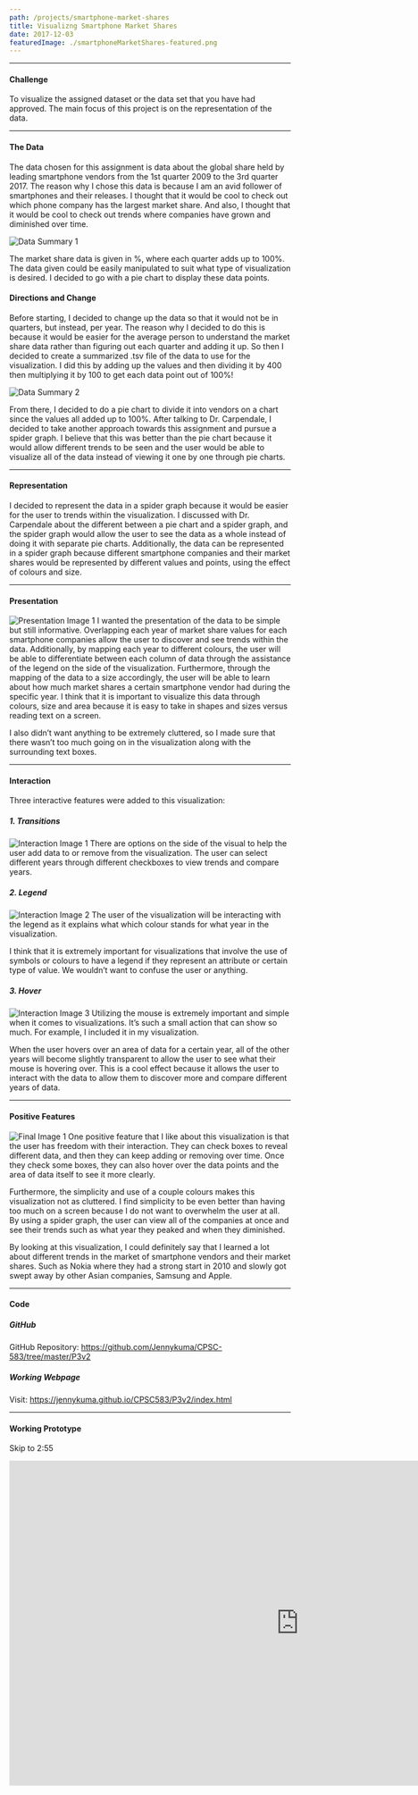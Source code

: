 ```yaml
---
path: /projects/smartphone-market-shares
title: Visualizng Smartphone Market Shares
date: 2017-12-03
featuredImage: ./smartphoneMarketShares-featured.png
---
```

---
#### Challenge
To visualize the assigned dataset or the data set that you have had approved.
The main focus of this project is on the representation of the data.

---
#### The Data
The data chosen for this assignment is data about the global share held by leading smartphone vendors from the 1st quarter 2009 to the 3rd quarter 2017. The reason why I chose this data is because I am an avid follower of smartphones and their releases. I thought that it would be cool to check out which phone company has the largest market share. And also, I thought that it would be cool to check out trends where companies have grown and diminished over time.

![Data Summary 1](./data-1.png "A snapshot of my data in csv form")

The market share data is given in %, where each quarter adds up to 100%. The data given could be easily manipulated to suit what type of visualization is desired. I decided to go with a pie chart to display these data points.

#### Directions and Change
Before starting, I decided to change up the data so that it would not be in quarters, but instead, per year. The reason why I decided to do this is because it would be easier for the average person to understand the market share data rather than figuring out each quarter and adding it up. So then I decided to create a summarized .tsv file of the data to use for the visualization. I did this by adding up the values and then dividing it by 400 then multiplying it by 100 to get each data point out of 100%!

![Data Summary 2](./data-2.png "Summarized version of the data into years")

From there, I decided to do a pie chart to divide it into vendors on a chart since the values all added up to 100%. After talking to Dr. Carpendale, I decided to take another approach towards this assignment and pursue a spider graph. I believe that this was better than the pie chart because it would allow different trends to be seen and the user would be able to visualize all of the data instead of viewing it one by one through pie charts.

---
#### Representation
I decided to represent the data in a spider graph because it would be easier for the user to trends within the visualization. I discussed with Dr. Carpendale about the different between a pie chart and a spider graph, and the spider graph would allow the user to see the data as a whole instead of doing it with separate pie charts. Additionally, the data can be represented in a spider graph because different smartphone companies and their market shares would be represented by different values and points, using the effect of colours and size.

---
#### Presentation
![Presentation Image 1](./presentation-1.png "Snapshot of the pie chart showing data for 2010, 2011, 2013 and 2017")
I wanted the presentation of the data to be simple but still informative. Overlapping each year of market share values for each smartphone companies allow the user to discover and see trends within the data. Additionally, by mapping each year to different colours, the user will be able to differentiate between each column of data through the assistance of the legend on the side of the visualization. Furthermore, through the mapping of the data to a size accordingly, the user will be able to learn about how much market shares a certain smartphone vendor had during the specific year. I think that it is important to visualize this data through colours, size and area because it is easy to take in shapes and sizes versus reading text on a screen. 

I also didn’t want anything to be extremely cluttered, so I made sure that there wasn’t too much going on in the visualization along with the surrounding text boxes.

---
#### Interaction
Three interactive features were added to this visualization:

##### 1. Transitions
![Interaction Image 1](./interaction-1.png "Display of each year within the dataset")
There are options on the side of the visual to help the user add data to or remove from the visualization. The user can select different years through different checkboxes to view trends and compare years.

##### 2. Legend
![Interaction Image 2](./interaction-2.png "The legend that shows what year each colour correlates to")
The user of the visualization will be interacting with the legend as it explains what which colour stands for what year in the visualization.
 
I think that it is extremely important for visualizations that involve the use of symbols or colours to have a legend if they represent an attribute or certain type of value. We wouldn’t want to confuse the user or anything.

##### 3. Hover
![Interaction Image 3](./interaction-3.png "2010’s data area is highlighted when hovered over")
Utilizing the mouse is extremely important and simple when it comes to visualizations. It’s such a small action that can show so much. For example, I included it in my visualization. 

When the user hovers over an area of data for a certain year, all of the other years will become slightly transparent to allow the user to see what their mouse is hovering over. This is a cool effect because it allows the user to interact with the data to allow them to discover more and compare different years of data.

---
#### Positive Features
![Final Image 1](./final-1.png "A complete view of the visualization")
One positive feature that I like about this visualization is that the user has freedom with their interaction. They can check boxes to reveal different data, and then they can keep adding or removing over time. Once they check some boxes, they can also hover over the data points and the area of data itself to see it more clearly. 

Furthermore, the simplicity and use of a couple colours makes this visualization not as cluttered. I find simplicity to be even better than having too much on a screen because I do not want to overwhelm the user at all. By using a spider graph, the user can view all of the companies at once and see their trends such as what year they peaked and when they diminished.

By looking at this visualization, I could definitely say that I learned a lot about different trends in the market of smartphone vendors and their market shares. Such as Nokia where they had a strong start in 2010 and slowly got swept away by other Asian companies, Samsung and Apple.

---
#### Code
##### GitHub
GitHub Repository: <a target="_blank" href="https://github.com/Jennykuma/CPSC-583/tree/master/P3v2">https://github.com/Jennykuma/CPSC-583/tree/master/P3v2</a>

##### Working Webpage
Visit: <a target="_blank" href="https://jennykuma.github.io/CPSC583/P3v2/index.html">https://jennykuma.github.io/CPSC583/P3v2/index.html</a>

---
#### Working Prototype
Skip to 2:55

<iframe width="1035" height="582" src="https://www.youtube.com/embed/AdZMxk9ZLD4?t=175" frameborder="0" allow="accelerometer; autoplay; encrypted-media; gyroscope; picture-in-picture" allowfullscreen></iframe>